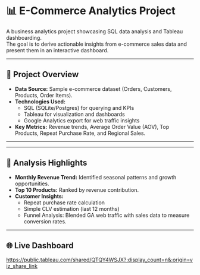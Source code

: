 # 📊 E-Commerce Analytics Project

A business analytics project showcasing SQL data analysis and Tableau dashboarding.  
The goal is to derive actionable insights from e-commerce sales data and present them in an interactive dashboard.

---

## 🚀 Project Overview
- **Data Source:** Sample e-commerce dataset (Orders, Customers, Products, Order Items).
- **Technologies Used:**  
  - SQL (SQLite/Postgres) for querying and KPIs  
  - Tableau for visualization and dashboards  
  - Google Analytics export for web traffic insights  
- **Key Metrics:** Revenue trends, Average Order Value (AOV), Top Products, Repeat Purchase Rate, and Regional Sales.

---


---

## 📑 Analysis Highlights
- **Monthly Revenue Trend:** Identified seasonal patterns and growth opportunities.  
- **Top 10 Products:** Ranked by revenue contribution.  
- **Customer Insights:**  
  - Repeat purchase rate calculation  
  - Simple CLV estimation (last 12 months)  
  - Funnel Analysis: Blended GA web traffic with sales data to measure conversion rates.

---
  
## 🌐 Live Dashboard
https://public.tableau.com/shared/QTQY4WSJX?:display_count=n&:origin=viz_share_link


